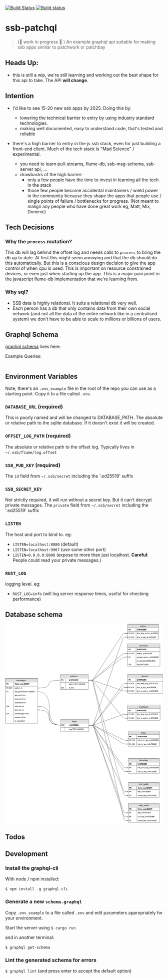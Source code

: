 [![Build Status](https://travis-ci.org/sunrise-choir/ssb-patchql.svg?branch=master)](https://travis-ci.org/sunrise-choir/ssb-patchql)
[![Build status](https://ci.appveyor.com/api/projects/status/w1c7n87463g99vls/branch/master?svg=true)](https://ci.appveyor.com/project/pietgeursen/ssb-patchql/branch/master)
# ssb-patchql

> (:construction: work in progress :construction: ) An example graphql api suitable for making ssb apps similar to patchwork or patchbay

## Heads Up:

- this is still a wip, we're still learning and working out the best shape for this api to take. The API **will change**.

## Intention

- I'd like to see 15-20 new ssb apps by 2025. Doing this by:
  - lowering the technical barrier to entry by using industry standard technologies.
  - making well documented, easy to understand code, that's tested and reliable

- there's a high barrier to entry in the js ssb stack, even for just building a front-end client. Much of the tech stack is "Mad Science" / experimental.
  - you need to learn pull-streams, flume-db, ssb-msg-schema, ssb-server api, ...
  - drawbacks of the high barrier:
    - only a few people have the time to invest in learning all the tech in the stack
    - those few people become accidental maintainers / wield power in the community because they shape the apps that people use / single points of failure / bottlenecks for progress. (Not meant to malign any people who have done great work eg, Matt, Mix, Dominic)

## Tech Decisions

### Why the `process` mutation?

This db will lag behind the offset log and needs calls to `process` to bring the db up to date. At first this might seem annoying and that the db should do this automatically. But this is a conscious design decision to give the app control of when cpu is used. This is important on resource constrained devices, or even just when starting up the app. This is a major pain point in the javascript flume-db implementation that we're learning from.

### Why sql?

- SSB data is highly relational. It suits a relational db very well.
- Each person has a db that only contains data from their own social network (and not all the data of the entire network like in a centralised system) we don't have to be able to scale to millions or billions of users.

## Graphql Schema

[graphql schema](/schema.graphql) lives here.

Example Queries:

```graphql

```

## Environment Variables

Note, there's an `.env_example` file in the root of the repo you can use as a starting point. Copy it to a file called `.env`.

### `DATABASE_URL` (required)

This is poorly named and will be changed to DATABASE_PATH.
The absolute or relative path to the sqlite database. If it doesn't exist it will be created.

### `OFFSET_LOG_PATH` (required)

The absolute or relative path to the offset log. Typically lives in `~/.ssb/flume/log.offset`

### `SSB_PUB_KEY` (required)

The `id` field from `~/.ssb/secret` including the '.ed25519' suffix

### `SSB_SECRET_KEY`

Not strictly required, it will run without a secret key. But it can't decrypt private messages.
The `private` field from `~/.ssb/secret` including the '.ed25519' suffix

### `LISTEN`

The host and port to bind to. eg:

- `LISTEN=localhost:8080` (default)
- `LISTEN=localhost:9967` (use some other port)
- `LISTEN=0.0.0.0:8080` (expose to more than just localhost. **Careful**: People could read your private messages.)

### `RUST_LOG`

logging level. eg:

- `RUST_LOG=info` (will log server response times, useful for checking performance)

## Database schema

![schema](/docs/images/ssb-patchql.jpg)

## Todos

## Development

### Install the graphql-cli

With node / npm installed:

`$ npm install -g graphql-cli`

### Generate a new `schema.graphql`

Copy `.env_example` to a file called `.env` and edit parameters appropriately for your environment.

Start the server using `$ cargo run`

and in another terminal:

`$ graphql get-schema`

### Lint the generated schema for errors

`$ graphql lint` (and press enter to accept the default option)

